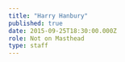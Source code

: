 ```yaml
---
title: "Harry Hanbury"
published: true
date: 2015-09-25T18:30:00.000Z
role: Not on Masthead
type: staff
---
```

